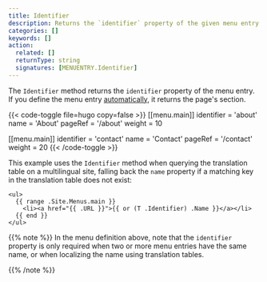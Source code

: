 ```yaml
---
title: Identifier
description: Returns the `identifier` property of the given menu entry. 
categories: []
keywords: []
action:
  related: []
  returnType: string
  signatures: [MENUENTRY.Identifier]
---
```


The `Identifier` method returns the `identifier` property of the menu entry. If you define the menu entry [automatically], it returns the page's section.

[automatically]: /content-management/menus/#define-automatically

{{< code-toggle file=hugo copy=false >}}
[[menu.main]]
identifier = 'about'
name = 'About'
pageRef = '/about'
weight = 10

[[menu.main]]
identifier = 'contact'
name = 'Contact'
pageRef = '/contact'
weight = 20
{{< /code-toggle >}}

This example uses the `Identifier` method when querying the translation table on a multilingual site, falling back the `name` property if a matching key in the translation table does not exist:

```go-html-template
<ul>
  {{ range .Site.Menus.main }}
    <li><a href="{{ .URL }}">{{ or (T .Identifier) .Name }}</a></li>
  {{ end }}
</ul>
```

{{% note %}}
In the menu definition above, note that the `identifier` property is only required when two or more menu entries have the same name, or when localizing the name using translation tables.

[details]: /content-management/menus/#properties-front-matter
{{% /note %}}

